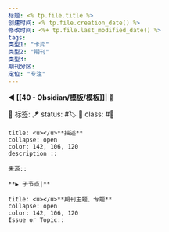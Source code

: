 ```yaml
---
标题: <% tp.file.title %>
创建时间: <% tp.file.creation_date() %>
修改时间: <%+ tp.file.last_modified_date() %>
tags:  
类型1: "卡片"
类型2: "期刊"
类型3: 
期刊分区: 
定位: "专注"
---
```


**◀️ [[40 - Obsidian/模板/模板]]| 📎** 

🧩 标签:
🪁 status: #🏷️
🎏 class: #📇 

```ad-info
title: <u></u>**描述**
collapse: open
color: 142, 106, 120
description :: 

来源:: 

**▶️ 子节点|**
```


```ad-info
title: <u></u>**期刊主题、专题**
collapse: open
color: 142, 106, 120
Issue or Topic:: 

 

```











